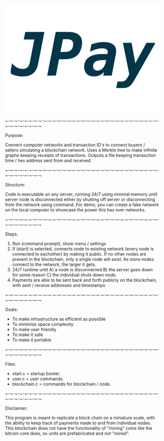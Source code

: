 ![alt text](https://github.com/jzry/JPay/blob/main/Blockchain/Logo.png)

~-~-~-~-~-~-~-~-~-~-~-~-~-~-~-~-~-~-~-~-~-~-~-~-~-~-~-~-~-~-~-~-~-~-~-~-~-~-~-~

Purpose:

Connect computer networks and transaction ID's to connect buyers / sellers simulating a blockchain network.
Uses a Merkle tree to make infinite graphs keeping receipts of transactions.
Outputs a file keeping tranasction time / hex address sent from and received.

~-~-~-~-~-~-~-~-~-~-~-~-~-~-~-~-~-~-~-~-~-~-~-~-~-~-~-~-~-~-~-~-~-~-~-~-~-~-~-~

Structure:

Code is executable on any server, running 24/7 using minimal memory until server node is disconnected
either by shutting off server or disconnecting from the network using command.
For demo, you can create a fake network on the local computer to showcase the power this has over networks.

~-~-~-~-~-~-~-~-~-~-~-~-~-~-~-~-~-~-~-~-~-~-~-~-~-~-~-~-~-~-~-~-~-~-~-~-~-~-~-~

Steps:

1) Run (command prompt), show menu / settings
2) If (start) is selected, connects node to existing network (every node is connected to eachother) by making it public.
   If no other nodes are present in the blockchain, only a single node will exist. As more nodes connect to the network, the larger it gets.
3) 24/7 runtime until A) a node is disconnected B) the server goes down for some reason C) the individual shuts down node.
4) Payments are able to be sent back and forth publicly on the blockchain, with sent / receive addresses and timestamps

~-~-~-~-~-~-~-~-~-~-~-~-~-~-~-~-~-~-~-~-~-~-~-~-~-~-~-~-~-~-~-~-~-~-~-~-~-~-~-~

Goals:

- To make infrastructure as efficient as possible
- To minimize space complexity
- To make user friendly
- To make it safe
- To make it portable

~-~-~-~-~-~-~-~-~-~-~-~-~-~-~-~-~-~-~-~-~-~-~-~-~-~-~-~-~-~-~-~-~-~-~-~-~-~-~-~

Files:

- start.c = startup booter.
- user.c = user commands.
- blockchain.c = commands for blockchain / node.

~-~-~-~-~-~-~-~-~-~-~-~-~-~-~-~-~-~-~-~-~-~-~-~-~-~-~-~-~-~-~-~-~-~-~-~-~-~-~-~

Disclaimer:

This program is meant to replicate a block chain on a miniature scale, with the ability to keep track of payments made to and from individual nodes. This blockchain does not have the functionality of "mining" coins like the bitcoin core does, so units are prefabricated and not "mined".
